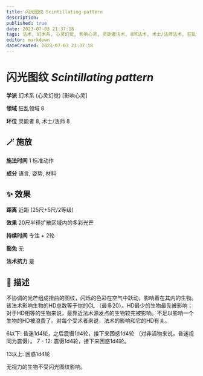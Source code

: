 ```yaml
---
title: 闪光图纹 Scintillating pattern
description: 
published: true
date: 2023-07-03 21:37:18
tags: 法术, 幻术系, 心灵幻觉, 影响心灵, 灵能者法术, 8环法术, 术士/法师法术, 狂乱领域
editor: markdown
dateCreated: 2023-07-03 21:37:18
---
```


# **闪光图纹** *Scintillating pattern*

**学派** 幻术系 (心灵幻觉) \[影响心灵\] 

**领域** 狂乱领域 8

**环位** 灵能者 8, 术士/法师 8

## 🪄 施放

**施法时间** 1 标准动作

**成分** 语言, 姿势, 材料

## ✨ 效果  

**距离** 近距 (25尺+5尺/2等级) 

**效果** 20尺半径扩散区域内的多彩光芒 

**持续时间** 专注 + 2轮 

**豁免** 无

**法术抗力** 是

## 📖 描述

不协调的光芒组成扭曲的图纹，闪烁的色彩在空气中跃动，影响着在其内的生物。该法术影响生物的HD总数等于你的CL （最多20）。HD最少的生物最先被影响；对于HD相等的生物来说，最靠近法术源发点的生物较先被影响。不足以影响一个生物的HD被浪费了。对每个受术者来说，法术的影响和它的HD有关。

6以下: 昏迷1d4轮，之后震慑1d4轮，接下来困惑1d4轮 （对非活物来说，昏迷视同为震慑）。 7 - 12: 震慑1d4轮，接下来困惑1d4轮。

13以上: 困惑1d4轮

无视力的生物不受闪光图纹影响。
    